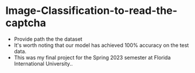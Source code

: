 # Image-Classification-to-read-the-captcha

- Provide path the the dataset
- It's worth noting that our model has achieved 100% accuracy on the test data. 
- This was my final project for the Spring 2023 semester at Florida International University..
